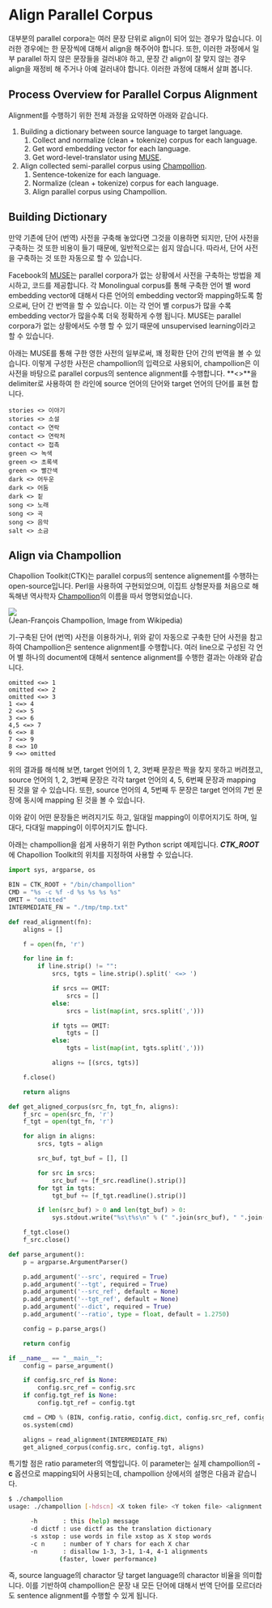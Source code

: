 # Align Parallel Corpus

대부분의 parallel corpora는 여러 문장 단위로 align이 되어 있는 경우가 많습니다. 이러한 경우에는 한 문장씩에 대해서 align을 해주어야 합니다. 또한, 이러한 과정에서 일부 parallel 하지 않은 문장들을 걸러내야 하고, 문장 간 align이 잘 맞지 않는 경우 align을 재정비 해 주거나 아예 걸러내야 합니다. 이러한 과정에 대해서 살펴 봅니다.

## Process Overview for Parallel Corpus Alignment

Alignment를 수행하기 위한 전체 과정을 요약하면 아래와 같습니다.

1. Building a dictionary between source language to target language.
    1. Collect and normalize (clean + tokenize) corpus for each language.
    1. Get word embedding vector for each language.
    1. Get word-level-translator using [MUSE](https://github.com/facebookresearch/MUSE).
1. Align collected semi-parallel corpus using [Champollion](https://github.com/LowResourceLanguages/champollion).
    1. Sentence-tokenize for each language.
    1. Normalize (clean + tokenize) corpus for each language.
    1. Align parallel corpus using Champollion.

## Building Dictionary

만약 기존에 단어 (번역) 사전을 구축해 놓았다면 그것을 이용하면 되지만, 단어 사전을 구축하는 것 또한 비용이 들기 때문에, 일반적으로는 쉽지 않습니다. 따라서, 단어 사전을 구축하는 것 또한 자동으로 할 수 있습니다.

Facebook의 [MUSE](https://github.com/facebookresearch/MUSE)는 parallel corpora가 없는 상황에서 사전을 구축하는 방법을 제시하고, 코드를 제공합니다. 각 Monolingual corpus를 통해 구축한 언어 별 word embedding vector에 대해서 다른 언어의 embedding vector와 mapping하도록 함으로써, 단어 간 번역을 할 수 있습니다. 이는 각 언어 별 corpus가 많을 수록 embedding vector가 많을수록 더욱 정확하게 수행 됩니다. MUSE는 parallel corpora가 없는 상황에서도 수행 할 수 있기 때문에 unsupervised learning이라고 할 수 있습니다.

아래는 MUSE를 통해 구한 영한 사전의 일부로써, 꽤 정확한 단어 간의 번역을 볼 수 있습니다. 이렇게 구성한 사전은 champollion의 입력으로 사용되어, champollion은 이 사전을 바탕으로 parallel corpus의 sentence alignment를 수행합니다. **<>**을 delimiter로 사용하여 한 라인에 source 언어의 단어와 target 언어의 단어를 표현 합니다.

```
stories <> 이야기
stories <> 소설
contact <> 연락
contact <> 연락처
contact <> 접촉
green <> 녹색
green <> 초록색
green <> 빨간색
dark <> 어두운
dark <> 어둠
dark <> 짙
song <> 노래
song <> 곡
song <> 음악
salt <> 소금
```

## Align via Champollion

Chapollion Toolkit(CTK)는 parallel corpus의 sentence alignement를 수행하는 open-source입니다. Perl을 사용하여 구현되었으며, 이집트 상형문자를 처음으로 해독해낸 역사학자 [Champollion](https://ko.wikipedia.org/wiki/%EC%9E%A5%ED%94%84%EB%9E%91%EC%88%98%EC%95%84_%EC%83%B9%ED%8F%B4%EB%A6%AC%EC%98%B9)의 이름을 따서 명명되었습니다.

![](https://upload.wikimedia.org/wikipedia/commons/f/ff/Jean-Francois_Champollion.jpg)<br>
(Jean-François Champollion, Image from Wikipedia)

기-구축된 단어 (번역) 사전을 이용하거나, 위와 같이 자동으로 구축한 단어 사전을 참고하여 Champollion은 sentence alignment를 수행합니다. 여러 line으로 구성된 각 언어 별 하나의 document에 대해서 sentence alignment를 수행한 결과는 아래와 같습니다.

```
omitted <=> 1
omitted <=> 2
omitted <=> 3
1 <=> 4
2 <=> 5
3 <=> 6
4,5 <=> 7
6 <=> 8
7 <=> 9
8 <=> 10
9 <=> omitted
```

위의 결과를 해석해 보면, target 언어의 1, 2, 3번째 문장은 짝을 찾지 못하고 버려졌고, source 언어의 1, 2, 3번째 문장은 각각 target 언어의 4, 5, 6번째 문장과 mapping 된 것을 알 수 있습니다. 또한, source 언어의 4, 5번째 두 문장은 target 언어의 7번 문장에 동시에 mapping 된 것을 볼 수 있습니다.

이와 같이 어떤 문장들은 버려지기도 하고, 일대일 mapping이 이루어지기도 하며, 일대다, 다대일 mapping이 이루어지기도 합니다.

아래는 champollion을 쉽게 사용하기 위한 Python script 예제입니다. ***CTK_ROOT***에 Chapollion Toolkit의 위치를 지정하여 사용할 수 있습니다.

```python
import sys, argparse, os

BIN = CTK_ROOT + "/bin/champollion"
CMD = "%s -c %f -d %s %s %s %s"
OMIT = "omitted"
INTERMEDIATE_FN = "./tmp/tmp.txt"

def read_alignment(fn):
    aligns = []

    f = open(fn, 'r')

    for line in f:
        if line.strip() != "":
            srcs, tgts = line.strip().split(' <=> ')

            if srcs == OMIT:
                srcs = []
            else:
                srcs = list(map(int, srcs.split(',')))

            if tgts == OMIT:
                tgts = []
            else:
                tgts = list(map(int, tgts.split(',')))

            aligns += [(srcs, tgts)]

    f.close()

    return aligns

def get_aligned_corpus(src_fn, tgt_fn, aligns):
    f_src = open(src_fn, 'r')
    f_tgt = open(tgt_fn, 'r')

    for align in aligns:
        srcs, tgts = align

        src_buf, tgt_buf = [], []

        for src in srcs:
            src_buf += [f_src.readline().strip()]
        for tgt in tgts:
            tgt_buf += [f_tgt.readline().strip()]

        if len(src_buf) > 0 and len(tgt_buf) > 0:
            sys.stdout.write("%s\t%s\n" % (" ".join(src_buf), " ".join(tgt_buf)))

    f_tgt.close()
    f_src.close()

def parse_argument():
    p = argparse.ArgumentParser()

    p.add_argument('--src', required = True)
    p.add_argument('--tgt', required = True)
    p.add_argument('--src_ref', default = None)
    p.add_argument('--tgt_ref', default = None)
    p.add_argument('--dict', required = True)
    p.add_argument('--ratio', type = float, default = 1.2750)

    config = p.parse_args()

    return config

if __name__ == "__main__":
    config = parse_argument()

    if config.src_ref is None:
        config.src_ref = config.src
    if config.tgt_ref is None:
        config.tgt_ref = config.tgt

    cmd = CMD % (BIN, config.ratio, config.dict, config.src_ref, config.tgt_ref, INTERMEDIATE_FN)
    os.system(cmd)

    aligns = read_alignment(INTERMEDIATE_FN)
    get_aligned_corpus(config.src, config.tgt, aligns)

```

특기할 점은 ratio parameter의 역할입니다. 이 parameter는 실제 champollion의 **-c** 옵션으로 mapping되어 사용되는데, champollion 상에서의 설명은 다음과 같습니다.

```bash
$ ./champollion
usage: ./champollion [-hdscn] <X token file> <Y token file> <alignment file>

      -h       : this (help) message
      -d dictf : use dictf as the translation dictionary
      -s xstop : use words in file xstop as X stop words
      -c n     : number of Y chars for each X char
      -n       : disallow 1-3, 3-1, 1-4, 4-1 alignments
              (faster, lower performance)
```

즉, source language의 charactor 당 target language의 charactor 비율을 의미합니다. 이를 기반하여 champollion은 문장 내 모든 단어에 대해서 번역 단어를 모르더라도 sentence alignment를 수행할 수 있게 됩니다.